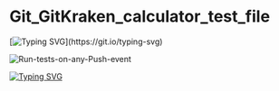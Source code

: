 # Git_GitKraken_calculator_test_file

[![Typing SVG](https://readme-typing-svg.herokuapp.com?color=%2336BCF7&lines=Status+of+Last+Deployment:)](https://git.io/typing-svg)

![Run-tests-on-any-Push-event](https://github.com/21092004Goda/Git_GitKraken_calculator_test_file/actions/workflows/tree.yml/badge.svg)



[![Typing SVG](https://readme-typing-svg.herokuapp.com?color=%2332BCF7&lines=001010010100011101110010001000110001000010010010001000010101100010110110110101000011101111110011101110101111010111111011101011101100110101100101010101001010111010111010101011010101010100101010101010101111010101000111010110101010101100110101010101001011010110101000011101101111110001000010000010111010100)](https://git.io/typing-svg)
